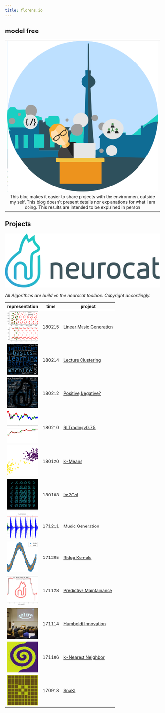 ```yaml
---
title: florens.io
---
```


## model free


<table >
   <tr>
     <td align="center"><img src="assets/image4.png"/> </td>
   </tr>
   <tr>
     <td align="center">
     This blog makes it easier to share projects with the environment outside my self. This blog doesn't present details nor explanations for what I am doing. This results are intended to be explained in person
     </td>
   </tr>
</table>


## Projects

![neurocat](./assets/nc.png)

*All Algorithms are build on the neurocat toolbox. Copyright accordingly.*


| representation                                               | time   | project                                            |
|--------------------------------------------------------------|--------|----------------------------------------------------|
| <img src="projects/linmusicgen/index.png" width="100"/>      | 180215 | [Linear Music Generation](./projects/linmusicgen)  |
| <img src="projects/ML_EXAM/index.png" width="100"/>          | 180214 | [Lecture Clustering](./projects/ML_EXAM)           |
| <img src="projects/PosNeg/index.png" width="100"/>           | 180212 | [Positive,Negative?](./projects/PosNeg)            |
| <img src="projects/RLTradingKickoff/index.png" width="100"/> | 180210 | [RLTradingv0.75](./projects/RLTradingKickoff)      |
| <img src="projects/k_means/index.png" width="100"/>          | 180120 | [k-Means](./projects/k_means)                      |
| <img src="projects/im2col/index.png" width="100"/>           | 180108 | [Im2Col](./projects/im2col)                        |
| <img src="projects/musicgen/index.png" width="100"/>         | 171211 | [Music Generation](./projects/musicgen)            |
| <img src="projects/kernel/index.png" width="100"/>           | 171205 | [Ridge Kernels](./projects/kernel)                 |
| <img src="projects/predmain/index.jpg" width="100"/>         | 171128 | [Predictive Maintainance](./projects/predmain)     |
| <img src="projects/hui/index.png" width="100"/>              | 171114 | [Humboldt Innovation](./projects/hui)              |
| <img src="projects/kNN/index.png" width="100"/>              | 171106 | [k-Nearest Neighbor](./projects/kNN)               |
| <img src="projects/SnaKI/index.png" width="100"/>            | 170918 | [SnaKI](./projects/SnaKI)                          |
